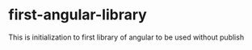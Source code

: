 # first-angular-library
This is initialization to first library of angular to be used without publish
